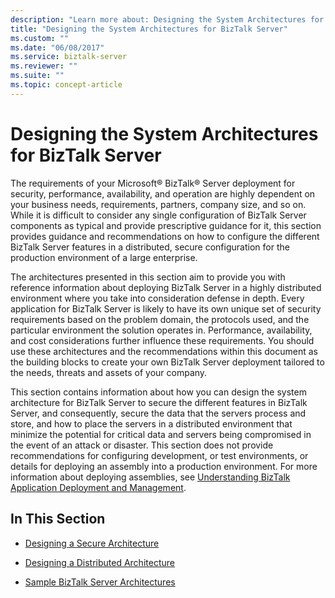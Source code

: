 ```yaml
---
description: "Learn more about: Designing the System Architectures for BizTalk Server"
title: "Designing the System Architectures for BizTalk Server"
ms.custom: ""
ms.date: "06/08/2017"
ms.service: biztalk-server
ms.reviewer: ""
ms.suite: ""
ms.topic: concept-article
---
```

# Designing the System Architectures for BizTalk Server
The requirements of your Microsoft® BizTalk® Server deployment for security, performance, availability, and operation are highly dependent on your business needs, requirements, partners, company size, and so on. While it is difficult to consider any single configuration of BizTalk Server components as typical and provide prescriptive guidance for it, this section provides guidance and recommendations on how to configure the different BizTalk Server features in a distributed, secure configuration for the production environment of a large enterprise.  
  
 The architectures presented in this section aim to provide you with reference information about deploying BizTalk Server in a highly distributed environment where you take into consideration defense in depth. Every application for BizTalk Server is likely to have its own unique set of security requirements based on the problem domain, the protocols used, and the particular environment the solution operates in. Performance, availability, and cost considerations further influence these requirements. You should use these architectures and the recommendations within this document as the building blocks to create your own BizTalk Server deployment tailored to the needs, threats and assets of your company.  
  
 This section contains information about how you can design the system architecture for BizTalk Server to secure the different features in BizTalk Server, and consequently, secure the data that the servers process and store, and how to place the servers in a distributed environment that minimize the potential for critical data and servers being compromised in the event of an attack or disaster. This section does not provide recommendations for configuring development, or test environments, or details for deploying an assembly into a production environment. For more information about deploying assemblies, see [Understanding BizTalk Application Deployment and Management](../core/understanding-biztalk-application-deployment-and-management.md).  
  
## In This Section  
  
-   [Designing a Secure Architecture](../core/designing-a-secure-architecture.md)  
  
-   [Designing a Distributed Architecture](../core/designing-a-distributed-architecture.md)  
  
-   [Sample BizTalk Server Architectures](../core/sample-biztalk-server-architectures.md)
